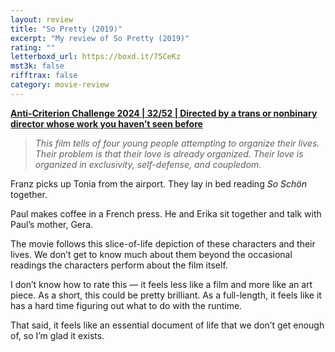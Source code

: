 ```yaml
---
layout: review
title: "So Pretty (2019)"
excerpt: "My review of So Pretty (2019)"
rating: ""
letterboxd_url: https://boxd.it/75CeKz
mst3k: false
rifftrax: false
category: movie-review
---
```


<b><a href="https://boxd.it/qBmUY/detail
">Anti-Criterion Challenge 2024 | 32/52 | Directed by a trans or nonbinary director whose work you haven’t seen before</a></b>

<blockquote><i>This film tells of four young people attempting to organize their lives. Their problem is that their love is already organized. Their love is organized in exclusivity, self-defense, and coupledom.</i></blockquote>

Franz picks up Tonia from the airport. They lay in bed reading <i>So Schön</i> together.

Paul makes coffee in a French press. He and Erika sit together and talk with Paul’s mother, Gera.

The movie follows this slice-of-life depiction of these characters and their lives. We don’t get to know much about them beyond the occasional readings the characters perform about the film itself.

I don’t know how to rate this — it feels less like a film and more like an art piece. As a short, this could be pretty brilliant. As a full-length, it feels like it has a hard time figuring out what to do with the runtime.

That said, it feels like an essential document of life that we don’t get enough of, so I’m glad it exists.
